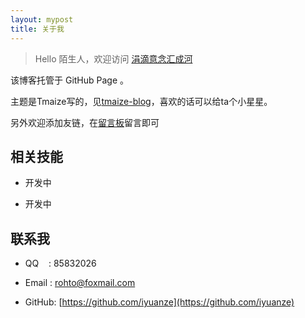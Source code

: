 ```yaml
---
layout: mypost
title: 关于我
---
```


> Hello 陌生人，欢迎访问 [涓滴意念汇成河](http://www.zahui.top/)

该博客托管于 GitHub Page 。

主题是Tmaize写的，见[tmaize-blog](https://github.com/TMaize/tmaize-blog)，喜欢的话可以给ta个小星星。

另外欢迎添加友链，在[留言板](chat.html)留言即可

## 相关技能

- 开发中

- 开发中

## 联系我

- QQ&nbsp;&nbsp;&nbsp;&nbsp;: 85832026

- Email&nbsp;: [rohto@foxmail.com](http://mail.qq.com/cgi-bin/qm_share?t=qm_mailme&email=YBQNAQkaBSAREU4DDw0)

- GitHub: [https://github.com/iyuanze](https://github.com/iyuanze)


